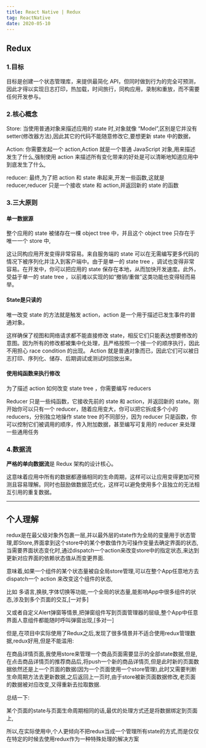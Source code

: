 ```yaml
---
title: React Native | Redux
tag: ReactNative
date: 2020-05-10
---
```


## Redux

### 1.目标

目标是创建一个状态管理库，来提供最简化 API，但同时做到行为的完全可预测，因此才得以实现日志打印，热加载，时间旅行，同构应用，录制和重放，而不需要任何开发参与。

### 2.核心概念

Store: 当使用普通对象来描述应用的 state 时,对象就像 “Model”,区别是它并没有 setter(修改器方法),因此其它的代码不能随意修改它,要想更新 state 中的数据，

Action: 你需要发起一个 action,Action 就是一个普通 JavaScript 对象,用来描述发生了什么,强制使用 action 来描述所有变化带来的好处是可以清晰地知道应用中到底发生了什么,

reducer: 最终,为了把 action 和 state 串起来,开发一些函数,这就是 reducer,reducer 只是一个接收 state 和 action,并返回新的 state 的函数

### 3.三大原则

#### 单一数据源

整个应用的 state 被储存在一棵 object tree 中，并且这个 object tree 只存在于唯一一个 store 中,

这让同构应用开发变得非常容易。来自服务端的 state 可以在无需编写更多代码的情况下被序列化并注入到客户端中。由于是单一的 state tree ，调试也变得非常容易。在开发中，你可以把应用的 state 保存在本地，从而加快开发速度。此外，受益于单一的 state tree ，以前难以实现的如“撤销/重做”这类功能也变得轻而易举。

#### State是只读的

唯一改变 state 的方法就是触发 action，action 是一个用于描述已发生事件的普通对象。

这样确保了视图和网络请求都不能直接修改 state，相反它们只能表达想要修改的意图。因为所有的修改都被集中化处理，且严格按照一个接一个的顺序执行，因此不用担心 race condition 的出现。 Action 就是普通对象而已，因此它们可以被日志打印、序列化、储存、后期调试或测试时回放出来。

#### 使用纯函数来执行修改

为了描述 action 如何改变 state tree ，你需要编写 reducers

Reducer 只是一些纯函数，它接收先前的 state 和 action，并返回新的 state。刚开始你可以只有一个 reducer，随着应用变大，你可以把它拆成多个小的 reducers，分别独立地操作 state tree 的不同部分，因为 reducer 只是函数，你可以控制它们被调用的顺序，传入附加数据，甚至编写可复用的 reducer 来处理一些通用任务

### 4.数据流

**严格的单向数据流**是 Redux 架构的设计核心。

这意味着应用中所有的数据都遵循相同的生命周期，这样可以让应用变得更加可预测且容易理解。同时也鼓励做数据范式化，这样可以避免使用多个且独立的无法相互引用的重复数据。



------

## 个人理解

redux是在最父级对象外包裹一层,并以最外层的state作为全局的变量用于状态管理,即Store,界面拿到这个store中的某个参数值作为可操作变量去确定界面的状态,当需要界面状态变化时,通过dispatch一个action来改变store中的指定状态,来达到更新对应界面的依赖状态值从而变更界面.

意味着,如果一个组件的某个状态量被自全局store管理,可以在整个App任意地方去dispatch一个 action 来改变这个组件的状态,

比如 多语言,换肤,字体切换等功能,一个全局的状态量,能影响App中很多组件的状态,涉及到多个页面的交互,[一对多]

又或者自定义Alert弹窗等情景,把弹窗组件写到页面管理器的层级,整个App中任意界面人意组件都能随时呼叫弹窗出现,[多对一]

但是,在项目中实际使用了Redux之后,发现了很多情景并不适合使用redux管理数据,redux好用,但是不能滥用:

在商品详情页面,我使用store来管理一个商品页面需要显示的全部state数据,但是,在点击商品详情页的推荐商品后,将push一个新的商品详情页,但是此时新的页面数据依然还是上一个页面的数据(因为一个页面使用一个store管理),此时又需要判断生命周期方法去更新数据,之后返回上一页时,由于store被新页面数据修改,老页面的数据被对应改变,又得重新去拉取数据.

总结一下:

某个页面的state与页面生命周期相同的话,最优的处理方式还是将数据绑定到页面上,

所以,在实际使用中,个人更倾向不把redux当成一个管理所有state的方式,而是仅仅在特定的时候去使用redux作为一种特殊处理的解决方案
